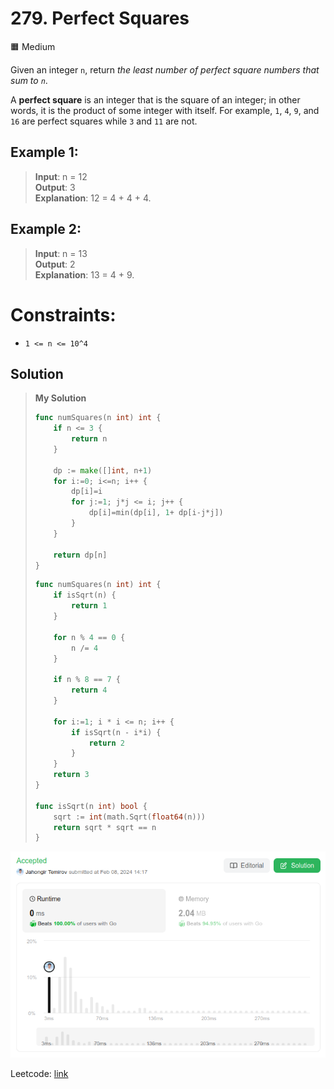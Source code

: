 # 279. Perfect Squares
🟧 Medium

Given an integer `n`, return *the least number of perfect square numbers that sum to `n`*.

A **perfect square** is an integer that is the square of an integer; in other words, it is the product of some integer with itself. For example, `1`, `4`, `9`, and `16` are perfect squares while `3` and `11` are not.

## Example 1:
> **Input**: n = 12 \
> **Output**: 3 \
> **Explanation**: 12 = 4 + 4 + 4.

## Example 2:
> **Input**: n = 13 \
> **Output**: 2 \
> **Explanation**: 13 = 4 + 9.

# Constraints:
* `1 <= n <= 10^4`

## Solution
> **My Solution**
> ```go
> func numSquares(n int) int {
>     if n <= 3 {
>         return n
>     }
> 
>     dp := make([]int, n+1)    
>     for i:=0; i<=n; i++ {
>         dp[i]=i
>         for j:=1; j*j <= i; j++ {
>             dp[i]=min(dp[i], 1+ dp[i-j*j])
>         }
>     }
>     
>     return dp[n]
> }
> ```
> ```go
> func numSquares(n int) int {
>     if isSqrt(n) {
>         return 1
>     }
>
>     for n % 4 == 0 {
>         n /= 4
>     }
> 
>     if n % 8 == 7 {
>         return 4
>     }
> 
>     for i:=1; i * i <= n; i++ {
>         if isSqrt(n - i*i) {
>             return 2
>         }
>     }
>     return 3
> }
> 
> func isSqrt(n int) bool {
>     sqrt := int(math.Sqrt(float64(n)))
>     return sqrt * sqrt == n 
> }
> ```

![result](279.png)

Leetcode: [link](https://leetcode.com/problems/perfect-squares/description/)